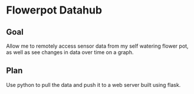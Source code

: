 # Flowerpot Datahub

## Goal

Allow me to remotely access sensor data from my self watering flower pot, as well as see changes in data over time on a graph.

## Plan

Use python to pull the data and push it to a web server built using flask.

